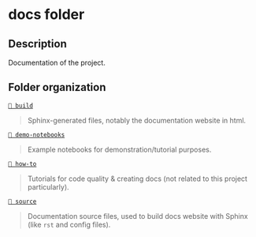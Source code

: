 # docs folder

## Description

Documentation of the project.

## Folder organization

[`📂 build`](build)
> Sphinx-generated files, notably the documentation website in html.

[`📂 demo-notebooks`](demo-notebooks)
> Example notebooks for demonstration/tutorial purposes.

[`📂 how-to`](how-to)
> Tutorials for code quality & creating docs (not related to this project particularly).

[`📂 source`](source)
> Documentation source files, used to build docs website with Sphinx (like `rst` and config files).

